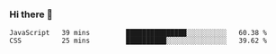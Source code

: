 ### Hi there 👋

<!--START_SECTION:waka-->

```text
JavaScript   39 mins         ███████████████░░░░░░░░░░   60.38 %
CSS          25 mins         ██████████░░░░░░░░░░░░░░░   39.62 %
```

<!--END_SECTION:waka-->
